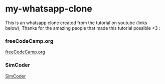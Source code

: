 # my-whatsapp-clone

This is an whatsapp clone created from the tutorial on youtube (links below), Thanks for the amazing people that made this tutorial possible <3 :
### freeCodeCamp.org
[freeCodeCamp.org](https://youtu.be/988UZFB0heA)
### SimCoder
[SimCoder](https://www.youtube.com/channel/UCQ5xY26cw5Noh6poIE-VBog)

